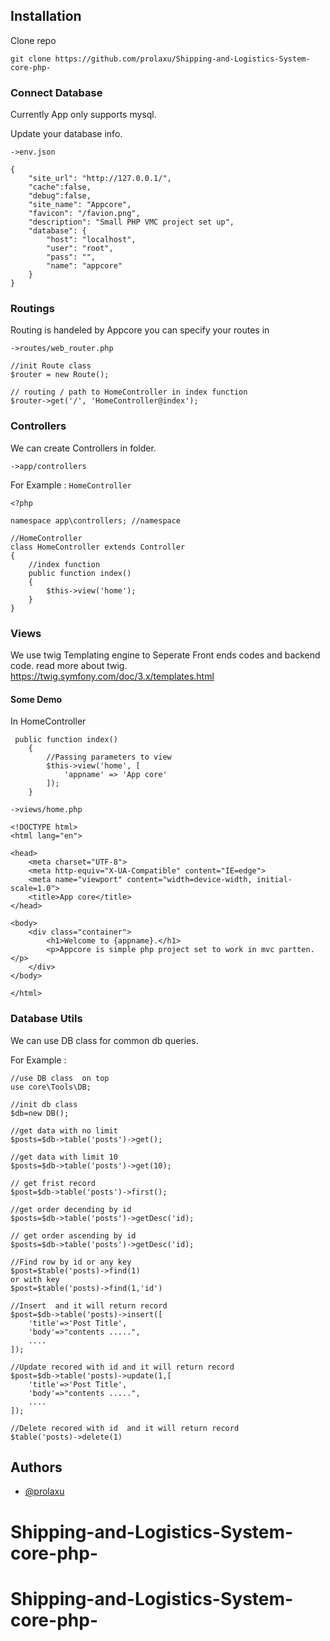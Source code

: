 ## Installation

Clone repo

`git clone https://github.com/prolaxu/Shipping-and-Logistics-System-core-php-`

### Connect Database

Currently App only supports mysql.

Update your database info.

`->env.json`

```
{
    "site_url": "http://127.0.0.1/",
    "cache":false,
    "debug":false,
    "site_name": "Appcore",
    "favicon": "/favion.png",
    "description": "Small PHP VMC project set up",
    "database": {
        "host": "localhost",
        "user": "root",
        "pass": "",
        "name": "appcore"
    }
}
```

### Routings

Routing is handeled by Appcore you can specify your routes in

`->routes/web_router.php`

```
//init Route class
$router = new Route();

// routing / path to HomeController in index function
$router->get('/', 'HomeController@index');

```

### Controllers

We can create Controllers in folder.

`->app/controllers`

For Example : `HomeController`

```
<?php

namespace app\controllers; //namespace

//HomeController
class HomeController extends Controller
{
    //index function
    public function index()
    {
        $this->view('home');
    }
}

```

### Views

We use twig Templating engine to Seperate Front ends codes and backend code.
read more about twig.
https://twig.symfony.com/doc/3.x/templates.html

#### Some Demo

In HomeController

```
 public function index()
    {
        //Passing parameters to view
        $this->view('home', [
            'appname' => 'App core'
        ]);
    }
```

`->views/home.php`

```
<!DOCTYPE html>
<html lang="en">

<head>
    <meta charset="UTF-8">
    <meta http-equiv="X-UA-Compatible" content="IE=edge">
    <meta name="viewport" content="width=device-width, initial-scale=1.0">
    <title>App core</title>
</head>

<body>
    <div class="container">
        <h1>Welcome to {appname}.</h1>
        <p>Appcore is simple php project set to work in mvc partten. </p>
    </div>
</body>

</html>
```

### Database Utils

We can use DB class for common db queries.

For Example :

```
//use DB class  on top
use core\Tools\DB;

//init db class
$db=new DB();

//get data with no limit
$posts=$db->table('posts')->get();

//get data with limit 10
$posts=$db->table('posts')->get(10);

// get frist record
$post=$db->table('posts')->first();

//get order decending by id
$posts=$db->table('posts')->getDesc('id);

// get order ascending by id
$posts=$db->table('posts')->getDesc('id);

//Find row by id or any key
$post=$table('posts)->find(1)
or with key
$post=$table('posts)->find(1,'id')

//Insert  and it will return record
$post=$db->table('posts)->insert([
    'title'=>'Post Title',
    'body'=>"contents .....",
    ....
]);

//Update recored with id and it will return record
$post=$db->table('posts)->update(1,[
    'title'=>'Post Title',
    'body'=>"contents .....",
    ....
]);

//Delete recored with id  and it will return record
$table('posts)->delete(1)
```

## Authors

- [@prolaxu](https://www.github.com/prolaxu)
# Shipping-and-Logistics-System-core-php-
# Shipping-and-Logistics-System-core-php-
